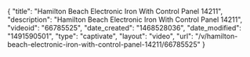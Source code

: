 {
    "title": "Hamilton Beach Electronic Iron With Control Panel 14211",
    "description": "Hamilton Beach Electronic Iron With Control Panel 14211",
    "videoid": "66785525",
    "date_created": "1468528036",
    "date_modified": "1491590501",
    "type": "captivate",
    "layout": "video",
    "url": "\/v\/hamilton-beach-electronic-iron-with-control-panel-14211\/66785525"
}